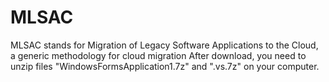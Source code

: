 # MLSAC
MLSAC stands for Migration of Legacy Software Applications to the Cloud, a generic methodology for cloud migration
After download, you need to unzip files "WindowsFormsApplication1.7z" and ".vs.7z" on your computer. 
